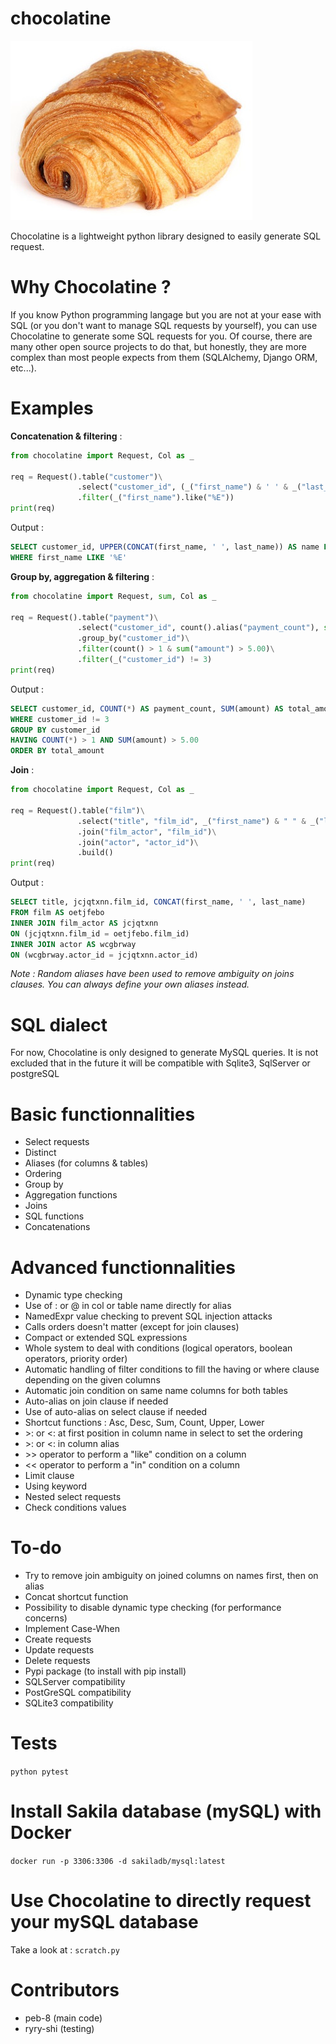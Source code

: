 # chocolatine

![Image](logo.jpg)

Chocolatine is a lightweight python library designed to easily generate SQL request.

# Why Chocolatine ?

If you know Python programming langage but you are not at your ease with SQL (or you don't want to manage SQL requests by yourself), you can use Chocolatine to generate some SQL requests for you.
Of course, there are many other open source projects to do that, but honestly, they are more complex than most people expects from them (SQLAlchemy, Django ORM, etc...).

# Examples

__Concatenation & filtering__ :
```python
from chocolatine import Request, Col as _

req = Request().table("customer")\
               .select("customer_id", (_("first_name") & ' ' & _("last_name")).upper().alias(">name"))\
               .filter(_("first_name").like("%E"))
print(req)
```
Output :
```SQL
SELECT customer_id, UPPER(CONCAT(first_name, ' ', last_name)) AS name FROM customer
WHERE first_name LIKE '%E'
```

__Group by, aggregation & filtering__ :
```python
from chocolatine import Request, sum, Col as _

req = Request().table("payment")\
               .select("customer_id", count().alias("payment_count"), sum("amount").alias("total_amount").order())\
               .group_by("customer_id")\
               .filter(count() > 1 & sum("amount") > 5.00)\
               .filter(_("customer_id") != 3)
print(req)
```
Output :
```SQL
SELECT customer_id, COUNT(*) AS payment_count, SUM(amount) AS total_amount FROM payment
WHERE customer_id != 3
GROUP BY customer_id
HAVING COUNT(*) > 1 AND SUM(amount) > 5.00
ORDER BY total_amount
```

__Join__ :
```python
from chocolatine import Request, Col as _

req = Request().table("film")\
               .select("title", "film_id", _("first_name") & " " & _("last_name"))\
               .join("film_actor", "film_id")\
               .join("actor", "actor_id")\
               .build()
print(req)
```
Output :
```SQL
SELECT title, jcjqtxnn.film_id, CONCAT(first_name, ' ', last_name)
FROM film AS oetjfebo
INNER JOIN film_actor AS jcjqtxnn
ON (jcjqtxnn.film_id = oetjfebo.film_id)
INNER JOIN actor AS wcgbrway
ON (wcgbrway.actor_id = jcjqtxnn.actor_id)
```

_Note : Random aliases have been used to remove ambiguity on joins clauses. You can always define your own aliases instead._

# SQL dialect

For now, Chocolatine is only designed to generate MySQL queries.
It is not excluded that in the future it will be compatible with Sqlite3, SqlServer or postgreSQL

# Basic functionnalities

- Select requests
- Distinct
- Aliases (for columns & tables)
- Ordering
- Group by
- Aggregation functions
- Joins
- SQL functions
- Concatenations

# Advanced functionnalities

- Dynamic type checking
- Use of : or @ in col or table name directly for alias
- NamedExpr value checking to prevent SQL injection attacks
- Calls orders doesn't matter (except for join clauses)
- Compact or extended SQL expressions
- Whole system to deal with conditions (logical operators, boolean operators, priority order)
- Automatic handling of filter conditions to fill the having or where clause depending on the given columns
- Automatic join condition on same name columns for both tables
- Auto-alias on join clause if needed
- Use of auto-alias on select clause if needed
- Shortcut functions : Asc, Desc, Sum, Count, Upper, Lower
- \>: or <: at first position in column name in select to set the ordering
- \>: or <: in column alias
- \>\> operator to perform a "like" condition on a column
- << operator to perform a "in" condition on a column
- Limit clause
- Using keyword
- Nested select requests
- Check conditions values

# To-do

- Try to remove join ambiguity on joined columns on names first, then on alias
- Concat shortcut function
- Possibility to disable dynamic type checking (for performance concerns)
- Implement Case-When
- Create requests
- Update requests
- Delete requests
- Pypi package (to install with pip install)
- SQLServer compatibility
- PostGreSQL compatibility
- SQLite3 compatibility

# Tests

```python pytest```

# Install Sakila database (mySQL) with Docker

```docker run -p 3306:3306 -d sakiladb/mysql:latest```

# Use Chocolatine to directly request your mySQL database

Take a look at : `scratch.py`

# Contributors

- peb-8 (main code)
- ryry-shi (testing)
